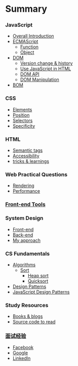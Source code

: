 # Summary

### JavaScript
  * [Overall Introduction](javascript/javascript.md)
  * [ECMAScript]()
    * [Function](javascript/ECMAScript/function.md)
    * [Object](javascript/ECMAScript/object.md)
  * [DOM]()
    * [Version change & history](javascript/DOM/history.md)
    * [Use JavaScript in HTML](javascript/DOM/use-Javascript-in-HTML.md)
    * [DOM API](javascript/DOM/DOM-api.md)
    * [DOM Manipulation](javascript/DOM/DOM-manipulation.md)
  * [BOM]()

### CSS
  * [Elements](css/elements.md)
  * [Position](css/position.md)
  * [Selectors](css/selectors.md)
  * [Specificity](css/specificity.md)

### HTML
  * [Semantic tags](html/html.md)
  * [Accessibility](html/accessibility.md)
  * [tricks & learnings](html/tricks-learnings.md)

### Web Practical Questions
  * [Rendering](web/rendering.md)
  * [Performance](web/performance.md)

### [Front-end Tools](tools/tools.md)

### System Design
  * [Front-end](system_design/system-design-frontend.md)
  * [Back-end](system_design/system-design-backend.md)
  * [My approach](system_design/my-approach.md)

### CS Fundamentals
  * [Algorithms](cs_fundamentals/algorithm/leetcode.md)
    * [Sort]()
      * [Heap sort](cs_fundamentals/algorithm/sort/heapSort.md)
      * [Quicksort](cs_fundamentals/algorithm/sort/quicksort.md)
  * [Design Patterns](cs_fundamentals/design_patterns/designPattern.md)
  * [JavaScript Design Patterns](cs_fundamentals/design_patterns/JavaScript_DesignPattern.md)

### Study Resources
  * [Books & blogs](study_resources/study-resources.md)
  * [Source code to read](study_resources/source-code-to-read/readlist.md)

### [面试经验](面试经验.md)
  * [Facebook]()
  * [Google]()
  * [LinkedIn]()

